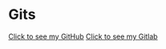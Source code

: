 # Gits
 [Click to see my GitHub](https://github.com/JoseZaqITB/)
 [Click to see my Gitlab](https://gitlab.com/JoseZaq)